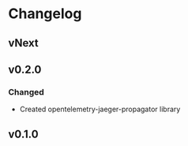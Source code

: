# Changelog

## vNext

## v0.2.0

### Changed

- Created opentelemetry-jaeger-propagator library

## v0.1.0